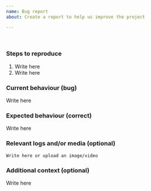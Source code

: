 ```yaml
---
name: Bug report
about: Create a report to help us improve the project

---
```

</br>
 
### Steps to reproduce 
1. Write here
2. Write here


### Current behaviour (bug)
Write here


### Expected behaviour (correct)
Write here


### Relevant logs and/or media (optional)
```
Write here or upload an image/video
```

### Additional context (optional)
Write here



